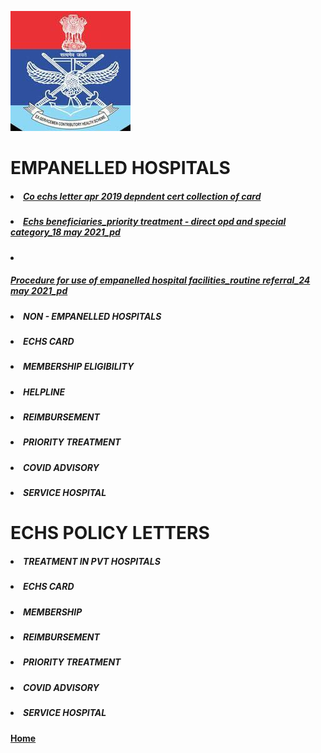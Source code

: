 ![alt text](https://github.com/echscoregroup/images/blob/main/Screenshot%202021-05-31%20092723.jpg?raw=true) 
#	EMPANELLED HOSPITALS

<h5><li><a href= "https://github.com/echscoregroup/ECHS-CORE-GROUP/raw/main/PROCEDURES-POLICIES/CO%20ECHS%20LETTER%20APR%202019%20DEPNDENT%20CERT%20COLLECTION%20OF%20CARD.pdf">Co echs letter apr 2019 depndent cert collection of card </a></h5>
<h5><li><a href="https://github.com/echscoregroup/ECHS-CORE-GROUP/raw/main/PROCEDURES-POLICIES/ECHS%20BENEFICIARIES_PRIORITY%20TREATMENT%20-%20DIRECT%20OPD%20AND%20SPECIAL%20CATEGORY_18%20MAY%202021_PD.pdf">Echs beneficiaries_priority treatment - direct opd and special category_18 may 2021_pd</a></h5>
<li><h5><a href="https://github.com/echscoregroup/ECHS-CORE-GROUP/raw/main/PROCEDURES-POLICIES/PROCEDURE%20FOR%20USE%20OF%20EMPANELLED%20HOSPITAL%20FACILITIES_ROUTINE%20REFERRAL_24%20MAY%202021_PD.pdf">Procedure for use of empanelled hospital facilities_routine referral_24 may 2021_pd</a></h5>
<h5><li>NON - EMPANELLED HOSPITALS</li></h5> 
<h5><li>ECHS CARD</li></h5>
<h5><li>MEMBERSHIP ELIGIBILITY </li></h5>
<h5><li>HELPLINE</li></h5>
<h5><li>REIMBURSEMENT</li></h5>
<h5><li>PRIORITY TREATMENT</li></h5>
<h5><li>COVID ADVISORY</li></h5>
<h5><li>SERVICE HOSPITAL</li></h5>

#	ECHS POLICY LETTERS 
<h5><li>TREATMENT IN PVT HOSPITALS </li></h5>
<h5><li>ECHS CARD</li></h5>
<h5><li>MEMBERSHIP  </li></h5>
<h5><li>REIMBURSEMENT</li></h5>
<h5><li>PRIORITY TREATMENT</li></h5>
<h5><li>COVID ADVISORY</li></h5>
<h5><li>SERVICE HOSPITAL</li></h5>

 <h4><a href="https://echscoregroup.github.io/ECHS-CORE-GROUP/">Home</a></h4><br>
